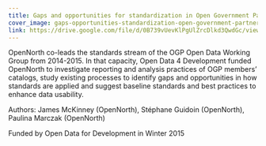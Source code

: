 ```yaml
---
title: Gaps and opportunities for standardization in Open Government Partnership (OGP) members' open data catalogs
cover_image: gaps-opportunities-standardization-open-government-partnership.png
link: https://drive.google.com/file/d/0B739vUevKlPgUlZrcDlkd3QwdGc/view
---
```

OpenNorth co-leads the standards stream of the OGP Open Data Working Group from 2014-2015. In that capacity, Open Data 4 Development funded OpenNorth to investigate reporting and analysis practices of OGP members’ catalogs, study existing processes to identify gaps and opportunities in how standards are applied and suggest baseline standards and best practices to enhance data usability.

Authors: James McKinney (OpenNorth), Stéphane Guidoin (OpenNorth), Paulina Marczak (OpenNorth)

Funded by Open Data for Development in Winter 2015
